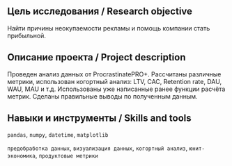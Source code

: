 ## Цель исследования / Research objective 

Найти причины неокупаемости рекламы и помощь компании стать прибыльной.

## Описание проекта / Project description

Проведен анализ данных от ProcrastinatePRO+.
Рассчитаны различные метрики, использован когортный анализ: LTV, CAC, Retention rate, DAU, WAU, MAU и т.д. Использованы уже написанные ранее функции расчёта метрик. Сделаны правильные выводы по полученным данным.

## Навыки и инструменты / Skills and tools

`pandas`, `numpy`, `datetime`, `matplotlib`

`предобработка данных`, `визуализация данных`, `когортный анализ`, `юнит-экономика`, `продуктовые метрики`
